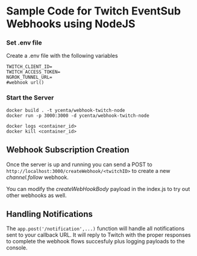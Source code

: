 # Sample Code for Twitch EventSub Webhooks using NodeJS

### Set .env file
Create a .env file with the following variables

```
TWITCH_CLIENT_ID=
TWITCH_ACCESS_TOKEN=
NGROK_TUNNEL_URL=
#webhook url()
```

### Start the Server
```
docker build . -t ycenta/webhook-twitch-node
docker run -p 3000:3000 -d ycenta/webhook-twitch-node

docker logs <container_id>
docker kill <container_id>
```

## Webhook Subscription Creation
Once the server is up and running you can send a POST to `http://localhost:3000/createWebhook/<twitchID>` to create a new *channel.follow* webhook. 

You can modify the *createWebHookBody* payload in the index.js to try out other webhooks as well.

## Handling Notifications
The `app.post('/notification',...)` function will handle all notifications sent to your callback URL. It will reply to Twitch with the proper responses to complete the webhook flows succesfuly plus logging payloads to the console.
